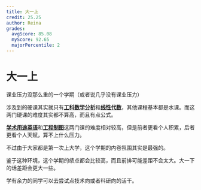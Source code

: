 ```yaml
---
title: 大一上
credit: 25.25
author: Reina
grades:
  avgScore: 85.08
  myScore: 92.65
  majorPercentile: 2
---
```


# 大一上

课业压力没那么重的一个学期（或者说几乎没有课业压力）

涉及到的硬课其实就只有[**工科数学分析**](./工科数学分析I/)和[**线性代数**](./线性代数B/)，其他课程基本都是水课。而这两门硬课的难度其实都不算高，而且有点公式。

[**学术用途英语**](./学术用途英语一级/)和[**工程制图**](./工程制图C/)这两门课的难度相对较高，但是前者更看个人积累，后者更看个人天赋，算不上什么压力。

不过由于大家都是第一次上大学，这个学期的内卷氛围其实是最强的。

鉴于这种环境，这个学期的绩点都会比较高，而且前排可能差距不会太大。大一下的话差距会更大一些。

学有余力的同学可以去尝试点技术向或者科研向的活干。

